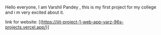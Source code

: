 Hello everyone, I am Varshil Pandey , this is my first project for my college and i m very excited about it.

link for website: [(https://iiit-project-1-web-app-varz-96s-projects.vercel.app/)]
